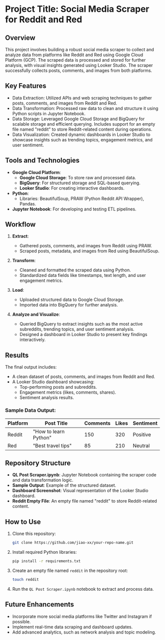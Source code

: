 # Project Title: Social Media Scraper for Reddit and Red

## Overview
This project involves building a robust social media scraper to collect and analyze data from platforms like Reddit and Red using Google Cloud Platform (GCP). The scraped data is processed and stored for further analysis, with visual insights generated using Looker Studio. The scraper successfully collects posts, comments, and images from both platforms.

## Key Features
- Data Extraction: Utilized APIs and web scraping techniques to gather posts, comments, and images from Reddit and Red.
- Data Transformation: Processed raw data to clean and structure it using Python scripts in Jupyter Notebook.
- Data Storage: Leveraged Google Cloud Storage and BigQuery for scalable storage and efficient querying. Includes support for an empty file named "reddit" to store Reddit-related content during operations.
- Data Visualization: Created dynamic dashboards in Looker Studio to showcase insights such as trending topics, engagement metrics, and user sentiment.

## Tools and Technologies
- **Google Cloud Platform**:
  - **Google Cloud Storage**: To store raw and processed data.
  - **BigQuery**: For structured storage and SQL-based querying.
  - **Looker Studio**: For creating interactive dashboards.
- **Python**:
  - Libraries: BeautifulSoup, PRAW (Python Reddit API Wrapper), Pandas.
- **Jupyter Notebook**: For developing and testing ETL pipelines.

## Workflow
1. **Extract**:
   - Gathered posts, comments, and images from Reddit using PRAW.
   - Scraped posts, metadata, and images from Red using BeautifulSoup.

2. **Transform**:
   - Cleaned and formatted the scraped data using Python.
   - Standardized data fields like timestamps, text length, and user engagement metrics.

3. **Load**:
   - Uploaded structured data to Google Cloud Storage.
   - Imported data into BigQuery for further analysis.

4. **Analyze and Visualize**:
   - Queried BigQuery to extract insights such as the most active subreddits, trending topics, and user sentiment analysis.
   - Designed a dashboard in Looker Studio to present key findings interactively.

## Results
The final output includes:
- A clean dataset of posts, comments, and images from Reddit and Red.
- A Looker Studio dashboard showcasing:
  - Top-performing posts and subreddits.
  - Engagement metrics (likes, comments, shares).
  - Sentiment analysis results.

### Sample Data Output:
| Platform | Post Title              | Comments | Likes | Sentiment |
|----------|-------------------------|----------|-------|-----------|
| Reddit   | "How to learn Python"  | 150      | 320   | Positive  |
| Red      | "Best travel tips"     | 85       | 210   | Neutral   |

## Repository Structure
- **QL Post Scraper.ipynb**: Jupyter Notebook containing the scraper code and data transformation logic.
- **Sample Output**: Example of the structured dataset.
- **Dashboard Screenshot**: Visual representation of the Looker Studio dashboard.
- **Reddit Empty File**: An empty file named "reddit" to store Reddit-related content.

## How to Use
1. Clone this repository:
   ```bash
   git clone https://github.com/jiao-xx/your-repo-name.git
   ```
2. Install required Python libraries:
   ```bash
   pip install -r requirements.txt
   ```
3. Create an empty file named `reddit` in the repository root:
   ```bash
   touch reddit
   ```
4. Run the `QL Post Scraper.ipynb` notebook to extract and process data.

## Future Enhancements
- Incorporate more social media platforms like Twitter and Instagram if possible.
- Implement real-time data scraping and dashboard updates.
- Add advanced analytics, such as network analysis and topic modeling.

